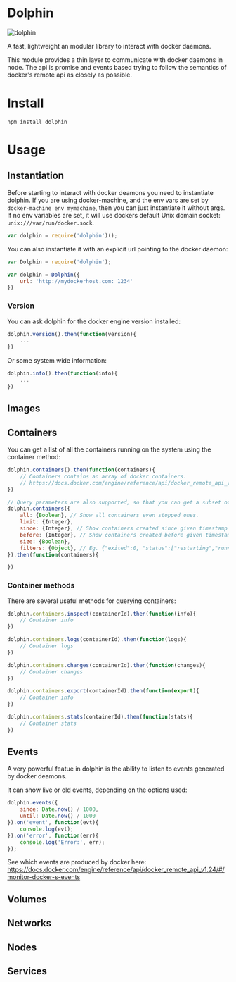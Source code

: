 # Dolphin
![dolphin](https://d30y9cdsu7xlg0.cloudfront.net/png/29924-200.png)


A fast, lightweight an modular library to interact with docker daemons.

This module provides a thin layer to communicate with docker daemons in node.
The api is promise and events based trying to follow the semantics of
docker's remote api as closely as possible.


# Install

```npm install dolphin```


# Usage

## Instantiation

Before starting to interact with docker deamons you need to instantiate dolphin.
If you are using docker-machine, and the env vars are set by ```docker-machine env mymachine```,
then you can just instantiate it without args. If no env variables are set, it will use dockers
default Unix domain socket: ```unix:///var/run/docker.sock```.

```js
var dolphin = require('dolphin')();
```

You can also instantiate it with an explicit url pointing to the docker daemon:

```js
var Dolphin = require('dolphin');

var dolphin = Dolphin({
	url: 'http://mydockerhost.com: 1234'
})
```

### Version

You can ask dolphin for the docker engine version installed:

```js
dolphin.version().then(function(version){
	...
})
```

Or some system wide information:
```js
dolphin.info().then(function(info){
	...
})
```

## Images


## Containers

You can get a list of all the containers running on the system using the container method:

```js
dolphin.containers().then(function(containers){
	// Containers contains an array of docker containers.
	// https://docs.docker.com/engine/reference/api/docker_remote_api_v1.24/#list-containers
})

// Query parameters are also supported, so that you can get a subset of the containers
dolphin.containers({
	all: {Boolean},	// Show all containers even stopped ones.
	limit: {Integer},
	since: {Integer}, // Show containers created since given timestamp
	before: {Integer}, // Show containers created before given timestamp
	size: {Boolean},
	filters: {Object}, // Eg. {"exited":0, "status":["restarting","running","paused","exited"]}
}).then(function(containers){

})
```

### Container methods

There are several useful methods for querying containers:

```js
dolphin.containers.inspect(containerId).then(function(info){
	// Container info
})
```

```js
dolphin.containers.logs(containerId).then(function(logs){
	// Container logs
})
```

```js
dolphin.containers.changes(containerId).then(function(changes){
	// Container changes
})
```

```js
dolphin.containers.export(containerId).then(function(export){
	// Container info
})
```

```js
dolphin.containers.stats(containerId).then(function(stats){
	// Container stats
})
```

## Events

A very powerful featue in dolphin is the ability to listen to events
generated by docker deamons.

It can show live or old events, depending on the options used:

```js
dolphin.events({
	since: Date.now() / 1000,
	until: Date.now() / 1000
}).on('event', function(evt){
	console.log(evt);
}).on('error', function(err){
	console.log('Error:', err);
});
```

See which events are produced by docker here: https://docs.docker.com/engine/reference/api/docker_remote_api_v1.24/#/monitor-docker-s-events


## Volumes


## Networks


## Nodes


## Services


